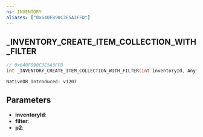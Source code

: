 ```yaml
---
ns: INVENTORY
aliases: ["0x640F890C3E5A3FFD"]
---
```

## _INVENTORY_CREATE_ITEM_COLLECTION_WITH_FILTER

```c
// 0x640F890C3E5A3FFD
int _INVENTORY_CREATE_ITEM_COLLECTION_WITH_FILTER(int inventoryId, Any* filter, int* p2);
```

```
NativeDB Introduced: v1207
```

## Parameters
* **inventoryId**:
* **filter**:
* **p2**:
